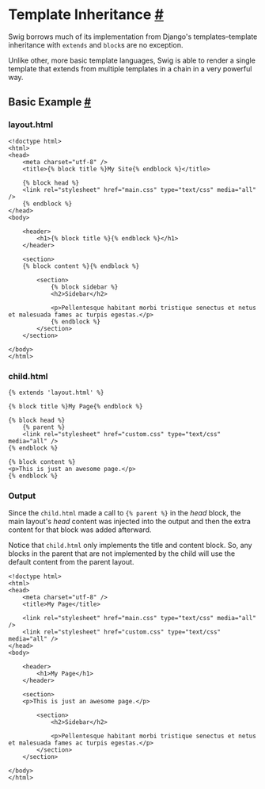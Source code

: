 Template Inheritance <a name="inheritance" href="#inheritance">#</a>
====================

Swig borrows much of its implementation from Django's templates–template inheritance with `extends` and `block`s are no exception.

Unlike other, more basic template languages, Swig is able to render a single template that extends from multiple templates in a chain in a very powerful way.

Basic Example <a name="example" href="#example">#</a>
-------------

### layout.html

    <!doctype html>
    <html>
    <head>
        <meta charset="utf-8" />
        <title>{% block title %}My Site{% endblock %}</title>

        {% block head %}
        <link rel="stylesheet" href="main.css" type="text/css" media="all" />
        {% endblock %}
    </head>
    <body>

        <header>
            <h1>{% block title %}{% endblock %}</h1>
        </header>

        <section>
        {% block content %}{% endblock %}

            <section>
                {% block sidebar %}
                <h2>Sidebar</h2>

                <p>Pellentesque habitant morbi tristique senectus et netus et malesuada fames ac turpis egestas.</p>
                {% endblock %}
            </section>
        </section>

    </body>
    </html>

### child.html

    {% extends 'layout.html' %}

    {% block title %}My Page{% endblock %}

    {% block head %}
        {% parent %}
        <link rel="stylesheet" href="custom.css" type="text/css" media="all" />
    {% endblock %}

    {% block content %}
    <p>This is just an awesome page.</p>
    {% endblock %}

### Output

Since the `child.html` made a call to `{% parent %}` in the _head_ block, the main layout's _head_ content was injected into the output and then the extra content for that block was added afterward.

Notice that `child.html` only implements the title and content block. So, any blocks in the parent that are not implemented by the child will use the default content from the parent layout.

    <!doctype html>
    <html>
    <head>
        <meta charset="utf-8" />
        <title>My Page</title>

        <link rel="stylesheet" href="main.css" type="text/css" media="all" />
        <link rel="stylesheet" href="custom.css" type="text/css" media="all" />
    </head>
    <body>

        <header>
            <h1>My Page</h1>
        </header>

        <section>
        <p>This is just an awesome page.</p>

            <section>
                <h2>Sidebar</h2>

                <p>Pellentesque habitant morbi tristique senectus et netus et malesuada fames ac turpis egestas.</p>
            </section>
        </section>

    </body>
    </html>
